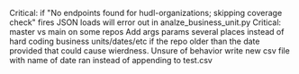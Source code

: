 Critical: if "No endpoints found for hudl-organizations; skipping coverage check" fires JSON loads will error out in analze_business_unit.py
Critical: master vs main on some repos
Add args params several places instead of hard coding business units/dates/etc
if the repo older than the date provided that could cause wierdness. Unsure of behavior
write new csv file with name of date ran instead of appending to test.csv


